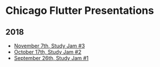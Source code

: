 # Chicago Flutter Presentations

## 2018

* [November 7th, Study Jam #3](./2018_11_07_study_jam_3/2018_11_07_study_jam_3.pdf)
* [October 17th, Study Jam #2](./2018_10_17_study_jam_2/2018_10_17_study_jam_2.pdf)
* [September 26th, Study Jam #1](./2018_09_26_study_jam_1/2018_09_26_study_jam_1.pdf)